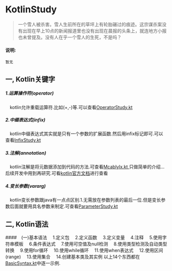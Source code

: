 # KotlinStudy
>一个雪人被杀害。雪人生前所在的草坪上有轮胎碾过的痕迹。这宗谋杀案没有出现在早上10点的新闻报道里也没有出现在晨报的头条上，就连地方小报也未曾提及。没有人在乎一个雪人的生死，不是吗？

#### 说明:
	暂无
## 一, Kotlin关键字
##### 1.运算操作符(operator)
&ensp;&ensp;kotlin允许重载运算符.比如(+,-)等.可以查看[OperatorStudy.kt](https://github.com/mcablylx/KotlinStudy/blob/master/OperatorOverloading/src/top/mcablylx/kotlin/OperatorStudy.kt)

##### 2.中缀表达式(infix)
&ensp;&ensp;kotlin中缀表达式其实就是只有一个参数的扩展函数.然后用infix标记即可.可以查看[InfixStudy.kt](https://github.com/mcablylx/KotlinStudy/blob/master/OperatorOverloading/src/top/mcablylx/kotlin/InfixStudy.kt)

##### 3.注解(annotation)
&ensp;&ensp;kotlin注解是将元数据添加到代码的方法.可查看[Mcablylx.kt](https://github.com/mcablylx/KotlinStudy/blob/master/OperatorOverloading/src/top/mcablylx/kotlin/Mcablylx.kt),只做简单的介绍...后续开发中用到再研究.可看[kotlin官方文档](https://www.kotlincn.net/docs/reference/annotations.html)进行查看

##### 4.变长参数(vararg)
&ensp;&ensp;kotlin变长参数跟java有一点点区别.1.无需放在参数列表的最后一位.但是变长参数后面就要用具名参数来制定.可查看[ParameterStudy.kt](https://github.com/mcablylx/KotlinStudy/blob/master/OperatorOverloading/src/top/mcablylx/kotlin/ParameterStudy.kt)

## 二, Kotlin语法
####&ensp;&ensp;(一)基本语法
&ensp;&ensp;1.定义包
&ensp;&ensp;2.定义函数
&ensp;&ensp;3.定义变量
&ensp;&ensp;4.注释
&ensp;&ensp;5.使用字符串模板
&ensp;&ensp;6.条件表达式
&ensp;&ensp;7.使用可空值及null检测
&ensp;&ensp;8.使用类型检测及自动类型转换
&ensp;&ensp;9.使用for循环
&ensp;&ensp;10.使用while循环
&ensp;&ensp;11.使用when表达式
&ensp;&ensp;12.使用区间(range)
&ensp;&ensp;13.使用集合
&ensp;&ensp;14.创建基本类及其实例
以上14个东西都在[BasicSyntax.kt](https://github.com/mcablylx/KotlinStudy/blob/master/OperatorOverloading/src/top/mcablylx/kotlin/BasicSyntax.kt)中逐一示例.
